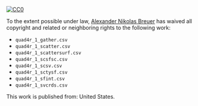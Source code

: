 [![CC0](http://i.creativecommons.org/p/zero/1.0/88x31.png)](http://creativecommons.org/publicdomain/zero/1.0/)

To the extent possible under law, [Alexander Nikolas Breuer](http://dial3343.org) has waived all copyright and related or neighboring rights to the following work:

* `quad4r_1_gather.csv`
* `quad4r_1_scatter.csv`
* `quad4r_1_scattersurf.csv`
* `quad4r_1_scsfsc.csv`
* `quad4r_1_scsv.csv`
* `quad4r_1_sctysf.csv`
* `quad4r_1_sfint.csv`
* `quad4r_1_svcrds.csv`

This work is published from: United States.
